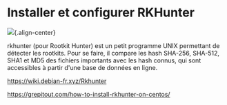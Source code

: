 # Installer et configurer RKHunter 
 
![](/rkhunter.png){.align-center} 
 
rkhunter (pour Rootkit Hunter) est un petit programme UNIX permettant de 
détecter les rootkits. Pour se faire, il compare les hash SHA-256, 
SHA-512, SHA1 et MD5 des fichiers importants avec les hash connus, qui 
sont accessibles à partir d'une base de données en ligne. 
 
<https://wiki.debian-fr.xyz/Rkhunter> 
 
<https://grepitout.com/how-to-install-rkhunter-on-centos/> 
